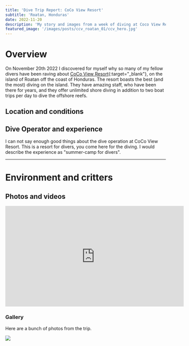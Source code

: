 ```yaml
---
title: 'Dive Trip Report: CoCo View Resort'
subtitle: 'Roatan, Honduras'
date: 2022-11-20
description: 'My story and images from a week of diving at Coco View Resort.'
featured_image: '/images/posts/ccv_roatan_01/ccv_hero.jpg'
---
```


# Overview

On November 20th 2022 I discovered for myself why so many of my fellow divers have been raving about [CoCo View Resort](https://www.cocoviewresort.com){:target="_blank"}, on the island of Roatan off the coast of Honduras. The resort boasts the best (and the most) diving on the island. They have amazing staff, who have been there for years, and they offer unlimited shore diving in addition to two boat trips per day to dive the offshore reefs.

## Location and conditions

## Dive Operator and experience

I can not say enough good things about the dive operation at CoCo View Resort. This is a resort for divers, you come here for the diving. I would describe the experience as "summer-camp for divers".

---

# Environment and critters

## Photos and videos

<iframe width="560" height="315" src="https://www.youtube-nocookie.com/embed/2HWpZEaP4t4?si=Cs_JKi_KrGqAerE6" title="YouTube video player" frameborder="0" allow="accelerometer; autoplay; clipboard-write; encrypted-media; gyroscope; picture-in-picture; web-share" allowfullscreen></iframe>

### Gallery

Here are a bunch of photos from the trip.

<div class="gallery" data-columns="1">
    <img src="/images/posts/ccv_roatan_01/none.jpg">
</div>
